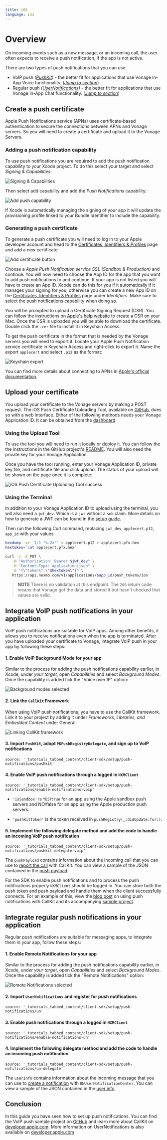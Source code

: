 ```yaml
---
title: iOS
language: ios
---
```


# Overview

On incoming events such as a new message, or an incoming call, the user often expects to receive a push notification, if the app is not active.

There are two types of push notifications that you can use:

* VoIP push *([PushKit](https://developer.apple.com/documentation/pushkit))* - the better fit for applications that use Vonage In-App Voice functionality. ([_Jump to section_](/client-sdk/setup/set-up-push-notifications/ios#integrate-voip-push-notifications-in-your-application))
* Regular push *([UserNotifications](https://developer.apple.com/documentation/usernotifications))* - the better fit for applications that use Vonage In-App Chat functionality. ([_Jump to section_](/client-sdk/setup/set-up-push-notifications/ios#integrate-regular-push-notifications-in-your-application))

## Create a push certificate

Apple Push Notifications service (APNs) uses certificate-based authentication to secure the connections between APNs and Vonage servers. So you will need to create a certificate and upload it to the Vonage Servers.

### Adding a push notification capability

To use push notifications you are required to add the push notification capability to your Xcode project. To do this select your target and select *Signing & Capabilities*:

![Signing & Capabilities](/images/client-sdk/push-notifications/signing.png)

Then select add capability and add the *Push Notifications* capability:

![Add push capability](/images/client-sdk/push-notifications/add-capability.png)

If Xcode is automatically managing the signing of your app it will update the provisioning profile linked to your Bundle Identifier to include the capability.

### Generating a push certificate

To generate a push certificate you will need to log in to your Apple developer account and head to the [Certificates, Identifiers & Profiles](https://developer.apple.com/account/resources/certificates/list) page and add a new certificate:

![Add certificate button](/images/client-sdk/push-notifications/add-certificate.png)

Choose a *Apple Push Notification service SSL (Sandbox & Production)* and continue. You will now need to choose the App ID for the app that you want to add push notifications to and continue. If your app is not listed you will have to create an App ID. Xcode can do this for you if it automatically if it manages your signing for you, otherwise you can create a new App ID on the [Certificates, Identifiers & Profiles](https://developer.apple.com/account/resources/certificates/list) page under *Identifiers*. Make sure to select the push notifications capability when doing so.

You will be prompted to upload a Certificate Signing Request (CSR). You can follow the instructions on [Apple's help website](https://help.apple.com/developer-account/#/devbfa00fef7) to create a CSR on your Mac. Once the CSR is uploaded you will be able to download the certificate. Double click the `.cer` file to install it in Keychain Access. 
 
To get the push certificate in the format that is needed by the Vonage servers you will need to export it. Locate your Apple Push Notification service certificate in Keychain Access and right-click to export it. Name the export `applecert` and select `.p12` as the format:

![Keychain export](/images/client-sdk/push-notifications/keychain-export.png)

You can find more details about connecting to APNs in [Apple's official documentation](https://developer.apple.com/documentation/usernotifications/setting_up_a_remote_notification_server/establishing_a_certificate-based_connection_to_apns). 

## Upload your certificate

You upload your certificate to the Vonage servers by making a POST request. The iOS Push Certificate Uploading Tool, available on [GitHub](https://github.com/nexmo-community/ios-push-uploader), does so with a web interface. Either of the following methods needs your Vonage Application ID. It can be obtained from the [dashboard](https://dashboard.nexmo.com/voice/your-applications).

### Using the Upload Tool

To use the tool you will need to run it locally or deploy it. You can follow the the instructions in the GitHub project's [README](https://github.com/nexmo-community/ios-push-uploader#running-the-project). You will also need the private key for your Vonage Application. 

Once you have the tool running, enter your Vonage Application ID, private key file, and certificate file and click upload. The status of your upload will be shown on the page once it is complete:

![iOS Push Certificate Uploading Tool success](/images/client-sdk/push-notifications/ios-push-uploader-success.png)

### Using the Terminal

In addition to your Vonage Application ID to upload using the terminal, you will also need a `jwt_dev`. Which is a `jwt` without a `sub` claim. More details on how to generate a JWT can be found in the [setup guide](/tutorials/client-sdk-generate-test-credentials#generate-a-user-jwt).

Then run the following Curl command, replacing `jwt_dev`, `applecert.p12`, `app_id` with your values:

```sh
hexdump -ve '1/1 "%.2x"' < applecert.p12 > applecert.pfx.hex
hextoken=`cat applecert.pfx.hex`

curl -v -X PUT \
   -H "Authorization: Bearer $jwt_dev" \
   -H "Content-Type: application/json" \
   -d "{\"token\":\"$hextoken\"}" \
   https://api.nexmo.com/v1/applications/$app_id/push_tokens/ios
```

> **NOTE** There is no validation at this endpoint. The `200` return code means that Vonage got the data and stored it but hasn't checked that values are valid.

## Integrate VoIP push notifications in your application

VoIP push notifications are suitable for VoIP apps. Among other benefits, it allows you to receive notifications even when the app is terminated. After you have uploaded your certificate to Vonage, integrate VoIP push in your app by following these steps:

#### 1. Enable VoIP Background Mode for your app
   
Similar to the process for adding the push notifications capability earlier, in Xcode, under *your target*, open *Capabilities* and select *Background Modes*. Once the capability is added tick the "Voice over IP" option:
   
![Background modes selected](/images/client-sdk/push-notifications/background-modes.png)

#### 2. Link the `CallKit` Framework

When using VoIP push notifications, you have to use the CallKit framework. Link it to your project by adding it under _Frameworks, Libraries, and Embedded Content_ under General:

![Linking CallKit framework](/images/client-sdk/push-notifications/callkitframework.png)

#### 3. Import `PushKit`, adopt `PKPushRegistryDelegate`, and sign up to VoIP notifications

```tabbed_content
source: '_tutorials_tabbed_content/client-sdk/setup/push-notifications/pushkit'
```

#### 4. Enable VoIP push notifications through a logged in `NXMClient`

```tabbed_content
source: '_tutorials_tabbed_content/client-sdk/setup/push-notifications/enable-notifications-voip'
```

* `'isSandbox'` is `YES`/`true` for an app using the Apple sandbox push servers and NO/false for an app using the Apple production push servers.  

* `'pushKitToken'` is the token received in `pushRegistry(_:didUpdate:for:)`.

#### 5. Implement the following delegate method and add the code to handle an incoming VoIP push notification

```tabbed_content
source: '_tutorials_tabbed_content/client-sdk/setup/push-notifications/pushkit-delegate-voip'
```

The `pushPayload` contains information about the incoming call that you can use to [report the call](https://developer.apple.com/documentation/pushkit/responding_to_voip_notifications_from_pushkit) with CallKit. You can view a sample of the JSON contained in the [push payload](/client-sdk/in-app-voice/guides/push-notification-payload.md).

For the SDK to enable push notifications and to process the push notifications properly `NXMClient` should be logged in. You can store both the push token and push payload and handle them when the client successfully connects. For an example of this, view the [blog post](https://learn.vonage.com/blog/2021/01/28/handling-voip-push-notifications-with-callkit) on using push notifications with CallKit and its accompanying [sample project](https://github.com/nexmo-community/swift-phone-to-app-callkit).

## Integrate regular push notifications in your application

Regular push notifications are suitable for messaging apps, to integrate them in your app, follow these steps:

#### 1. Enable Remote Notifications for your app
   
Similar to the process for adding the push notifications capability earlier, in Xcode, under *your target*, open *Capabilities* and select *Background Modes*. Once the capability is added tick the "Remote Notifications" option:

![Remote Notifications selected](/images/client-sdk/push-notifications/remote-notifications.png)

#### 2. Import `UserNotifications` and register for push notifications

```tabbed_content
source: '_tutorials_tabbed_content/client-sdk/setup/push-notifications/un'
```

#### 3. Enable push notifications through a logged in `NXMClient`

```tabbed_content
source: '_tutorials_tabbed_content/client-sdk/setup/push-notifications/enable-notifications-un'
```

#### 4. Implement the following delegate method and add the code to handle an incoming push notification

```tabbed_content
source: '_tutorials_tabbed_content/client-sdk/setup/push-notifications/un-delegate'
```

The `userInfo` contains information about the incoming message that you can use to [create a notification](https://developer.apple.com/documentation/usernotifications/unusernotificationcenter/1649508-add) with `UNUserNotificationCenter`. You can view a sample of the JSON contained in the [user info](/client-sdk/in-app-voice/guides/push-notification-payload.md#regular-push-payload-example).

## Conclusion

In this guide you have seen how to set up push notifications. You can find the VoIP push sample project on [GitHub](https://github.com/nexmo-community/swift-phone-to-app-callkit) and learn more about CallKit on [developer.apple.com](https://developer.apple.com/documentation/callkit). More information on UserNotifications is also available on [developer.apple.com](https://developer.apple.com/documentation/usernotifications)
